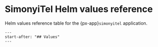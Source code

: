 ```{px-app-values} simonyitel
```

# SimonyiTel Helm values reference

Helm values reference table for the {px-app}`simonyitel` application.

```{include} ../../../applications/simonyitel/README.md
---
start-after: "## Values"
---
```